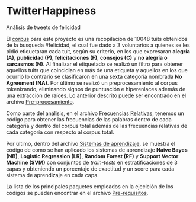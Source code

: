 # TwitterHappiness
Análisis de tweets de felicidad 

El [corpus](https://github.com/GIL-UNAM/TwitterHappiness/blob/main/Dataset.csv) para este proyecto es una recopilación de 10048 tuits obtenidos de la busqueda #felicidad, el cual fue dado a 3 voluntarios a quienes se les pidió etiquetaran cada tuit, según su criterio, en los que expresaran **alegría (A)**, **publicidad (P)**, **felicitaciones (F)**, **consejos (C)** y **no alegría o sarcasmos (N)**. Al finalizar el etiquetado se realizó un filtro para obtener aquellos tuits que coincidian en más de una etiqueta y aquellos en los que ocurrió lo contrario se clasificaron en una sexta categoría nombrada **No Agreement (NA)**. Por último se realizó un preprocesamiento al corpus tokenizando, eliminando signos de puntuación e hiperenlaces además de una extracción de raíces. Lo anterior descrito puede ser encontrado en el archivo [Pre-procesamiento](https://github.com/GIL-UNAM/TwitterHappiness/blob/main/Pre-procesamiento.py).

Como parte del análisis, en el archivo [Frecuencias Relativas](https://github.com/GIL-UNAM/TwitterHappiness/blob/main/Frecuencias%20Relativas.py), tenemos un código para obtener las frecuencias de las palabras dentro de cada categoría y dentro del corpus total además de las frecuencias relativas de cada categoría con respecto al corpus total.

Por último, dentro del archivo [Sistemas de aprendizaje](https://github.com/GIL-UNAM/TwitterHappiness/blob/main/Sistemas%20de%20aprendizaje.py), se muestra el código de como se han aplicado los sistemas de aprendizaje **Naive Bayes (NB)**, **Logistic Regression (LR)**, **Random Forest (RF)** y **Support Vector Machine (SVM)** con conjuntos de <em>train-tests</em> en estratificaciones de 3 capas y obteniendo un porcentaje de exactitud y un score para cada sistema de aprendizaje en cada capa.

La lista de los principales paquetes empleados en la ejecición de los códigos se pueden encontrar en el archivo [Pre-requisitos](https://github.com/GIL-UNAM/TwitterHappiness/blob/main/Pre-requisitos.md).
